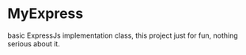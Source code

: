 # MyExpress
basic ExpressJs implementation class, this project just for fun, nothing serious about it.
